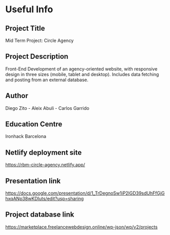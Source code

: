 # Useful Info

## Project Title
Mid Term Project: Circle Agency

## Project Description
Front-End Development of an agency-oriented website, with responsive design in three sizes (mobile, tablet and desktop). Includes data fetching and posting from an external database.

## Author
Diego Zito - Aleix Abuli - Carlos Garrido 

## Education Centre
Ironhack Barcelona

## Netlify deployment site
https://rbm-circle-agency.netlify.app/

## Presentation link
https://docs.google.com/presentation/d/1_TrDegnoSw1iP2lGD39sdUhFfGjGhxqANp38wKDIuts/edit?usp=sharing

## Project database link
https://marketplace.freelancewebdesign.online/wp-json/wp/v2/projects
